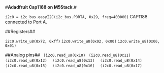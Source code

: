#**Adadfruit Cap1188 on M5Stack.**#

```i2c0 = i2c_bus.easyI2C(i2c_bus.PORTA, 0x29, freq=400000)```
CAP1188 connected to Port A.

##Registers##

 ``` i2c0.write_u8(0x72, 0xff) ```
 ``` i2c0.write_u8(0x02, 0x00) ```
 ``` i2c0.write_u8(0x00, 0x01) ```
  
  ##Analog pins##
 ``` (i2c0.read_u8(0x10)```
 ``` (i2c0.read_u8(0x11)```
 ``` (i2c0.read_u8(0x12)```
```  (i2c0.read_u8(0x13)```
```  (i2c0.read_u8(0x14)```
```  (i2c0.read_u8(0x15)```
```  (i2c0.read_u8(0x16)```
```  (i2c0.read_u8(0x17)```
